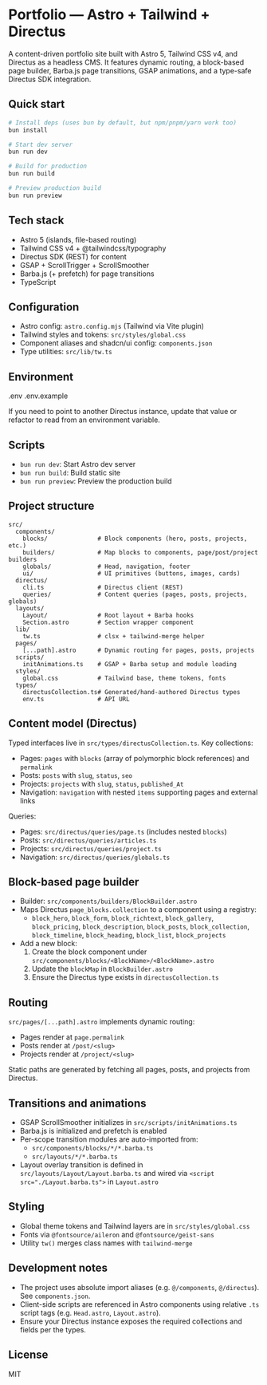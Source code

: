 # Portfolio — Astro + Tailwind + Directus

A content-driven portfolio site built with Astro 5, Tailwind CSS v4, and Directus as a headless CMS. It features dynamic routing, a block-based page builder, Barba.js page transitions, GSAP animations, and a type-safe Directus SDK integration.

## Quick start

```sh
# Install deps (uses bun by default, but npm/pnpm/yarn work too)
bun install

# Start dev server
bun run dev

# Build for production
bun run build

# Preview production build
bun run preview
```

## Tech stack

- Astro 5 (islands, file-based routing)
- Tailwind CSS v4 + @tailwindcss/typography
- Directus SDK (REST) for content
- GSAP + ScrollTrigger + ScrollSmoother
- Barba.js (+ prefetch) for page transitions
- TypeScript

## Configuration

- Astro config: `astro.config.mjs` (Tailwind via Vite plugin)
- Tailwind styles and tokens: `src/styles/global.css`
- Component aliases and shadcn/ui config: `components.json`
- Type utilities: `src/lib/tw.ts`

## Environment

.env
.env.example

If you need to point to another Directus instance, update that value or refactor to read from an environment variable.

## Scripts

- `bun run dev`: Start Astro dev server
- `bun run build`: Build static site
- `bun run preview`: Preview the production build

## Project structure

```
src/
  components/
    blocks/              # Block components (hero, posts, projects, etc.)
    builders/            # Map blocks to components, page/post/project builders
    globals/             # Head, navigation, footer
    ui/                  # UI primitives (buttons, images, cards)
  directus/
    cli.ts               # Directus client (REST)
    queries/             # Content queries (pages, posts, projects, globals)
  layouts/
    Layout/              # Root layout + Barba hooks
    Section.astro        # Section wrapper component
  lib/
    tw.ts                # clsx + tailwind-merge helper
  pages/
    [...path].astro      # Dynamic routing for pages, posts, projects
  scripts/
    initAnimations.ts    # GSAP + Barba setup and module loading
  styles/
    global.css           # Tailwind base, theme tokens, fonts
  types/
    directusCollection.ts# Generated/hand-authored Directus types
    env.ts               # API URL
```

## Content model (Directus)

Typed interfaces live in `src/types/directusCollection.ts`. Key collections:

- Pages: `pages` with `blocks` (array of polymorphic block references) and `permalink`
- Posts: `posts` with `slug`, `status`, `seo`
- Projects: `projects` with `slug`, `status`, `published_At`
- Navigation: `navigation` with nested `items` supporting pages and external links

Queries:

- Pages: `src/directus/queries/page.ts` (includes nested `blocks`)
- Posts: `src/directus/queries/articles.ts`
- Projects: `src/directus/queries/project.ts`
- Navigation: `src/directus/queries/globals.ts`

## Block-based page builder

- Builder: `src/components/builders/BlockBuilder.astro`
- Maps Directus `page_blocks.collection` to a component using a registry:
  - `block_hero`, `block_form`, `block_richtext`, `block_gallery`, `block_pricing`, `block_description`, `block_posts`, `block_collection`, `block_timeline`, `block_heading`, `block_list`, `block_projects`
- Add a new block:
  1) Create the block component under `src/components/blocks/<BlockName>/<BlockName>.astro`
  2) Update the `blockMap` in `BlockBuilder.astro`
  3) Ensure the Directus type exists in `directusCollection.ts`

## Routing

`src/pages/[...path].astro` implements dynamic routing:

- Pages render at `page.permalink`
- Posts render at `/post/<slug>`
- Projects render at `/project/<slug>`

Static paths are generated by fetching all pages, posts, and projects from Directus.

## Transitions and animations

- GSAP ScrollSmoother initializes in `src/scripts/initAnimations.ts`
- Barba.js is initialized and prefetch is enabled
- Per-scope transition modules are auto-imported from:
  - `src/components/blocks/*/*.barba.ts`
  - `src/layouts/*/*.barba.ts`
- Layout overlay transition is defined in `src/layouts/Layout/Layout.barba.ts` and wired via `<script src="./Layout.barba.ts">` in `Layout.astro`

## Styling

- Global theme tokens and Tailwind layers are in `src/styles/global.css`
- Fonts via `@fontsource/aileron` and `@fontsource/geist-sans`
- Utility `tw()` merges class names with `tailwind-merge`

## Development notes

- The project uses absolute import aliases (e.g. `@/components`, `@/directus`). See `components.json`.
- Client-side scripts are referenced in Astro components using relative `.ts` script tags (e.g. `Head.astro`, `Layout.astro`).
- Ensure your Directus instance exposes the required collections and fields per the types.

## License

MIT
